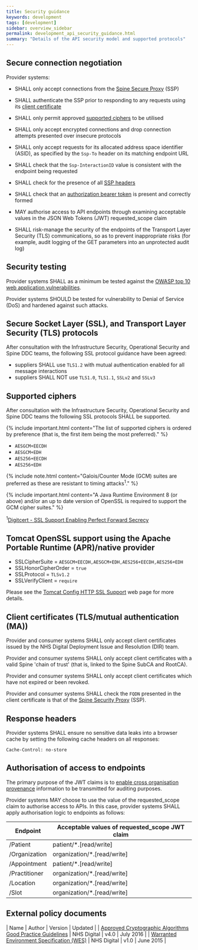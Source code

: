 ```yaml
---
title: Security guidance
keywords: development
tags: [development]
sidebar: overview_sidebar
permalink: development_api_security_guidance.html
summary: "Details of the API security model and supported protocols"
---
```


## Secure connection negotiation ##

Provider systems:

- SHALL only accept connections from the [Spine Secure Proxy](integration_spine_secure_proxy.html) (SSP)

- SHALL authenticate the SSP prior to responding to any requests using its [client certificate](development_api_security_guidance.html#client-certificates-tlsma)

- SHALL only permit approved [supported ciphers](development_api_security_guidance.html#supported-ciphers) to be utilised

- SHALL only accept encrypted connections and drop connection attempts presented over insecure protocols

- SHALL only accept requests for its allocated address space identifier (ASID), as specified by the `Ssp-To` header  on its matching endpoint URL

- SHALL check that the `Ssp-InteractionID` value is consistent with the endpoint being requested

- SHALL check for the presence of all [SSP headers](https://developer.nhs.uk/apis/spine-core-1-0/ssp_implementation_guide.html#consumer)

- SHALL check that an [authorization bearer token](integration_cross_organisation_audit_and_provenance.html#json-web-tokens-jwt) is present and correctly formed

- MAY authorise access to API endpoints through examining acceptable values in the JSON Web Tokens (JWT) requested_scope claim

- SHALL risk-manage the security of the endpoints of the Transport Layer Security (TLS) communications, so as to prevent inappropriate risks (for example, audit logging of the GET parameters into an unprotected audit log)


## Security testing ##

Provider systems SHALL as a minimum be tested against the [OWASP top 10 web application vulnerabilities](https://www.owasp.org/images/7/72/OWASP_Top_10-2017_%28en%29.pdf.pdf).

Provider systems SHOULD be tested for vulnerability to Denial of Service (DoS) and hardened against such attacks.

## Secure Socket Layer (SSL), and Transport Layer Security (TLS) protocols ##

After consultation with the Infrastructure Security, Operational Security and Spine DDC teams, the following SSL protocol guidance have been agreed:

- suppliers SHALL use `TLS1.2` with mutual authentication enabled for all message interactions
- suppliers SHALL NOT use `TLS1.0`, `TLS1.1`, `SSLv2` and `SSLv3`

## Supported ciphers ##

After consultation with the Infrastructure Security, Operational Security and Spine DDC teams the following SSL protocols SHALL be supported.

{% include important.html content="The list of supported ciphers is ordered by preference (that is, the first item being the most preferred)." %}

- `AESGCM+EECDH`
- `AESGCM+EDH`
- `AES256+EECDH`
- `AES256+EDH`

{% include note.html content="Galois/Counter Mode (GCM) suites are preferred as these are resistant to timing attacks<sup>1</sup>." %}

{% include important.html content="A Java Runtime Environment 8 (or above) and/or an up to date version of OpenSSL is required to support the GCM cipher suites." %}

<sup>1</sup>[Digitcert - SSL Support Enabling Perfect Forward Secrecy](https://www.digicert.com/ssl-support/ssl-enabling-perfect-forward-secrecy.htm)

## Tomcat OpenSSL support using the Apache Portable Runtime (APR)/native provider ##

- SSLCipherSuite = `AESGCM+EECDH,AESGCM+EDH,AES256+EECDH,AES256+EDH`
- SSLHonorCipherOrder = `true`
- SSLProtocol = `TLSv1.2`
- SSLVerifyClient = `require`

Please see the [Tomcat Config HTTP SSL Support](https://tomcat.apache.org/tomcat-8.0-doc/config/http.html#SSL_Support) web page for more details.

## Client certificates (TLS/mutual authentication (MA)) ##

Provider and consumer systems SHALL only accept client certificates issued by the NHS Digital Deployment Issue and Resolution (DIR) team.

Provider and consumer systems SHALL only accept client certificates with a valid Spine 'chain of trust' (that is, linked to the Spine SubCA and RootCA).

Provider and consumer systems SHALL only accept client certificates which have not expired or been revoked.

Provider and consumer systems SHALL check the `FQDN` presented in the client certificate is that of the [Spine Security Proxy](https://developer.nhs.uk/apis/spine-core-1-0/ssp_implementation_guide.html) (SSP).

## Response headers ##

Provider systems SHALL ensure no sensitive data leaks into a browser cache by setting the following cache headers on all responses:

```http
Cache-Control: no-store
```


## Authorisation of access to endpoints ##

The primary purpose of the JWT claims is to [enable cross organisation provenance](integration_cross_organisation_audit_and_provenance.html#cross-organisation-audit--provenance-transport) information to be transmitted for auditing purposes.

Provider systems MAY choose to use the value of the requested_scope claim to authorise access to APIs. In this case, provider systems SHALL apply authorisation logic to endpoints as follows:

| Endpoint | Acceptable values of requested_scope JWT claim |
|-------- | -----------------------------------|
| /Patient | patient/*.[read/write] |
| /Organization | organization/*.[read/write] |
| /Appointment |patient/*.[read/write] |
| /Practitioner | organization/*.[read/write] |
| /Location | organization/*.[read/write] |
| /Slot | organization/*.[read/write] |


## External policy documents ##

| Name | Author | Version | Updated |
| [Approved Cryptographic Algorithms Good Practice Guidelines](http://webarchive.nationalarchives.gov.uk/20161021125701/http:/systems.digital.nhs.uk/infogov/security/infrasec/gpg/acs.pdf) | NHS Digital | v4.0 | July 2016 |
| [Warranted Environment Specification (WES)](https://digital.nhs.uk/spine/technical-information-warranted-environment-specification) | NHS Digital | v1.0 | June 2015 |
